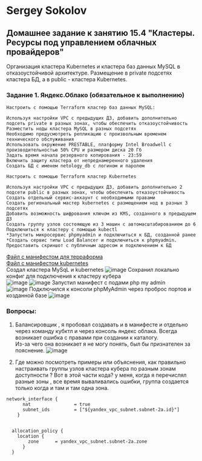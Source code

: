 # Sergey Sokolov
## Домашнее задание к занятию 15.4 "Кластеры. Ресурсы под управлением облачных провайдеров"

Организация кластера Kubernetes и кластера баз данных MySQL в отказоустойчивой архитектуре. Размещение в private подсетях кластера БД, а в public - кластера Kubernetes.
### Задание 1. Яндекс.Облако (обязательное к выполнению)

    Настроить с помощью Terraform кластер баз данных MySQL:

    Используя настройки VPC с предыдущих ДЗ, добавить дополнительно подсеть private в разных зонах, чтобы обеспечить отказоустойчивость
    Разместить ноды кластера MySQL в разных подсетях
    Необходимо предусмотреть репликацию с произвольным временем технического обслуживания
    Использовать окружение PRESTABLE, платформу Intel Broadwell с производительностью 50% CPU и размером диска 20 Гб
    Задать время начала резервного копирования - 23:59
    Включить защиту кластера от непреднамеренного удаления
    Создать БД с именем netology_db c логином и паролем

    Настроить с помощью Terraform кластер Kubernetes

    Используя настройки VPC с предыдущих ДЗ, добавить дополнительно 2 подсети public в разных зонах, чтобы обеспечить отказоустойчивость
    Создать отдельный сервис-аккаунт с необходимыми правами
    Создать региональный мастер kubernetes с размещением нод в разных 3 подсетях
    Добавить возможность шифрования ключом из KMS, созданного в предыдущем ДЗ
    Создать группу узлов состояющую из 3 машин с автомасштабированием до 6
    Подключиться к кластеру с помощью kubectl
    *Запустить микросервис phpmyadmin и подключиться к БД, созданной ранее
    *Создать сервис типы Load Balancer и подключиться к phpmyadmin. Предоставить скриншот с публичным адресом и подключением к БД   
    
 [Файл с манифестом для терраформа](https://github.com/SSergeyA/devops-netology/blob/main/Kubernetes/23/main.tf)  
 [Файл c манифестом kubernetes](https://github.com/SSergeyA/devops-netology/blob/main/Kubernetes/23/phpadm.yaml)  
 Создал кластера MySqL и kubernetes 
![image](https://user-images.githubusercontent.com/93119897/221963810-0ec1ec53-d2b8-40b8-858a-04ee9182d164.png)
 Сохранил локально конфиг для подключения к кластеру кубера  
![image](https://user-images.githubusercontent.com/93119897/221964089-4fffac2c-78f1-4b3d-b63a-44f4ed9be5e3.png)
![image](https://user-images.githubusercontent.com/93119897/221964465-9bba49e1-66be-4723-8b11-989bb0b61494.png)
Запустил манифест с подами php my admin  
![image](https://user-images.githubusercontent.com/93119897/221964724-9895a5d0-6716-4701-91b5-c02abb45988d.png)
Подключился к консоли phpMyAdmin через проброс портов и козданной базе
![image](https://user-images.githubusercontent.com/93119897/221965099-c04b910b-1304-40ff-bdef-32f9b9d1feea.png)
### Вопросы:  

1) Балансировщик , я пробовал создавать и в манифесте и отдельно через команду кубктл и через консоль яндекс облака. Всегда возникает ошибка с правами при создании к каталогу.  
Из-за чего она возникает я не могу понять, был бы признателен за пояснение. 
![image](https://user-images.githubusercontent.com/93119897/221965756-6d0638b8-f5d4-4a99-bc2f-80908270a50c.png)  

2) Где можно посмотреть примеры или объяснения, как правильно настраивать группы узлов кластера кубера по разным зонам доступности ? 
Вот в этой части кода? у меня, когда я перечислял разные зоны , все время вываливались ошибки, группа создается только когда и там и там одна зона.
```
network_interface {
      nat                = true
      subnet_ids         = ["${yandex_vpc_subnet.subnet-2a.id}"]
    }
```
```

  allocation_policy {
    location {
        zone      = yandex_vpc_subnet.subnet-2a.zone
      }
  } 
```
